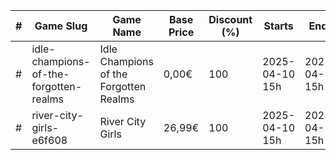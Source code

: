 |#|Game Slug|Game Name|Base Price|Discount (%)|Starts|Ends|
|---|---|---|---|---|---|---|
|#|idle-champions-of-the-forgotten-realms|Idle Champions of the Forgotten Realms|0,00€|100|2025-04-10 15h|2025-04-17 15h|
|#|river-city-girls-e6f608|River City Girls|26,99€|100|2025-04-10 15h|2025-04-17 15h|
